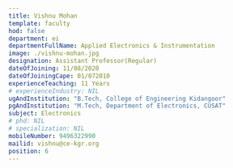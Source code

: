 ```yaml
---
title: Vishnu Mohan
template: faculty
hod: false
department: ei
departmentFullName: Applied Electronics & Instrumentation
image: ./vishnu-mohan.jpg
designation: Assistant Professor(Regular)
dateOfJoining: 11/08/2020
dateOfJoiningCape: 01/072010 
experienceTeaching: 11 Years
# experienceIndustry: NIL
ugAndInstitution: "B.Tech, College of Engineering Kidangoor"
pgAndInstitution: "M.Tech, Department of Electronics, CUSAT"
subject: Electronics
# phd: NIL
# specialization: NIL
mobileNumber: 9496322990
mailid: vishnu@ce-kgr.org
position: 6
---
```

